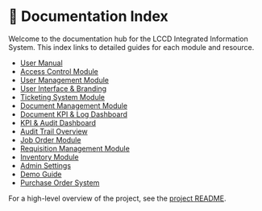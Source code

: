 # 📑 Documentation Index

Welcome to the documentation hub for the LCCD Integrated Information System. This index links to detailed guides for each module and resource.

- [User Manual](user_manual.md)
- [Access Control Module](Access_Control_Module.md)
- [User Management Module](user.md)
- [User Interface & Branding](user-interface-branding.md)
- [Ticketing System Module](Ticketing_System_Module.md)
- [Document Management Module](document-management-module.md)
- [Document KPI & Log Dashboard](document-kpi-log-dashboard.md)
- [KPI & Audit Dashboard](kpi-audit-log-dashboard.md)
- [Audit Trail Overview](audit-trail-overview.md)
- [Job Order Module](job-order-module.md)
- [Requisition Management Module](requisition-management-module.md)
- [Inventory Module](inventory-module.md)
- [Admin Settings](admin-settings.md)
- [Demo Guide](demo-guide.md)
- [Purchase Order System](purchase-order-module.md)

For a high-level overview of the project, see the [project README](../README.md).
